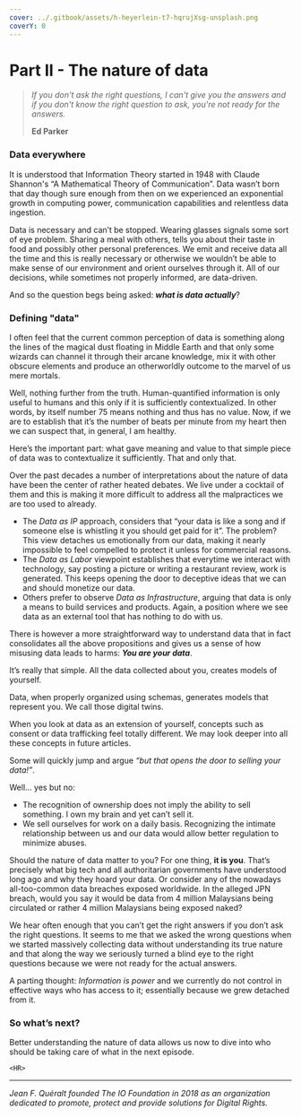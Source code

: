 ```yaml
---
cover: ../.gitbook/assets/h-heyerlein-t7-hqrujXsg-unsplash.png
coverY: 0
---
```


# Part II - The nature of data

> _If you don't ask the right questions, I can't give you the answers and if you don't know the right question to ask, you're not ready for the answers._
>
> **Ed Parker**

### Data everywhere <a href="#id-133ccca4-bc7a-4a4c-90a4-e4a57df19183" id="id-133ccca4-bc7a-4a4c-90a4-e4a57df19183"></a>

It is understood that Information Theory started in 1948 with Claude Shannon's “A Mathematical Theory of Communication”. Data wasn’t born that day though sure enough from then on we experienced an exponential growth in computing power, communication capabilities and relentless data ingestion.

Data is necessary and can’t be stopped. Wearing glasses signals some sort of eye problem. Sharing a meal with others, tells you about their taste in food and possibly other personal preferences. We emit and receive data all the time and this is really necessary or otherwise we wouldn’t be able to make sense of our environment and orient ourselves through it. All of our decisions, while sometimes not properly informed, are data-driven.

And so the question begs being asked: _**what is data actually**_?

### Defining "data" <a href="#id-03208a70-254e-4d5d-b594-ad1a7b10914c" id="id-03208a70-254e-4d5d-b594-ad1a7b10914c"></a>

I often feel that the current common perception of data is something along the lines of the magical dust floating in Middle Earth and that only some wizards can channel it through their arcane knowledge, mix it with other obscure elements and produce an otherworldly outcome to the marvel of us mere mortals.

Well, nothing further from the truth. Human-quantified information is only useful to humans and this only if it is sufficiently contextualized. In other words, by itself number 75 means nothing and thus has no value. Now, if we are to establish that it’s the number of beats per minute from my heart then we can suspect that, in general, I am healthy.

Here’s the important part: what gave meaning and value to that simple piece of data was to contextualize it sufficiently. That and only that.

Over the past decades a number of interpretations about the nature of data have been the center of rather heated debates. We live under a cocktail of them and this is making it more difficult to address all the malpractices we are too used to already.

* The _Data as IP_ approach, considers that “your data is like a song and if someone else is whistling it you should get paid for it”. The problem? This view detaches us emotionally from our data, making it nearly impossible to feel compelled to protect it unless for commercial reasons.
* The _Data as Labor_ viewpoint establishes that everytime we interact with technology, say posting a picture or writing a restaurant review, work is generated. This keeps opening the door to deceptive ideas that we can and should monetize our data.
* Others prefer to observe _Data as Infrastructure_, arguing that data is only a means to build services and products. Again, a position where we see data as an external tool that has nothing to do with us.

There is however a more straightforward way to understand data that in fact consolidates all the above propositions and gives us a sense of how misusing data leads to harms: _**You are your data**_.

It’s really that simple. All the data collected about you, creates models of yourself.&#x20;

Data, when properly organized using schemas, generates models that represent you. We call those digital twins.

When you look at data as an extension of yourself, concepts such as consent or data trafficking feel totally different. We may look deeper into all these concepts in future articles.

Some will quickly jump and argue _“but that opens the door to selling your data!”_.

Well… yes but no:

* The recognition of ownership does not imply the ability to sell something. I own my brain and yet can’t sell it.
* We sell ourselves for work on a daily basis. Recognizing the intimate relationship between us and our data would allow better regulation to minimize abuses.

Should the nature of data matter to you? For one thing, **it is you**. That’s precisely what big tech and all authoritarian governments have understood long ago and why they hoard your data. Or consider any of the nowadays all-too-common data breaches exposed worldwide. In the alleged JPN breach, would you say it would be data from 4 million Malaysians being circulated or rather 4 million Malaysians being exposed naked?

We hear often enough that you can’t get the right answers if you don’t ask the right questions. It seems to me that we asked the wrong questions when we started massively collecting data without understanding its true nature and that along the way we seriously turned a blind eye to the right questions because we were not ready for the actual answers.

A parting thought: _Information is power_ and we currently do not control in effective ways who has access to it; essentially because we grew detached from it.

### So what’s next? <a href="#bef13c5f-5097-4bdb-a899-2c80f724f536" id="bef13c5f-5097-4bdb-a899-2c80f724f536"></a>

Better understanding the nature of data allows us now to dive into who should be taking care of what in the next episode.

```
<HR>
```

***

_Jean F. Quéralt founded The IO Foundation in 2018 as an organization dedicated to promote, protect and provide solutions for Digital Rights._

